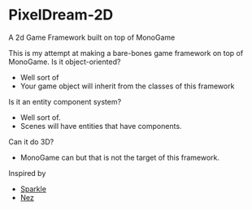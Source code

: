 # PixelDream-2D
A 2d Game Framework built on top of MonoGame

This is my attempt at making a bare-bones game framework on top of MonoGame. 
Is it object-oriented?
- Well sort of
- Your game object will inherit from the classes of this framework

Is it an entity component system?
- Well sort of.
- Scenes will have entities that have components.

Can it do 3D?
- MonoGame can but that is not the target of this framework.

Inspired by 
* [Sparkle](https://github.com/MrScautHD/Sparkle)
* [Nez](https://github.com/prime31/Nez)
